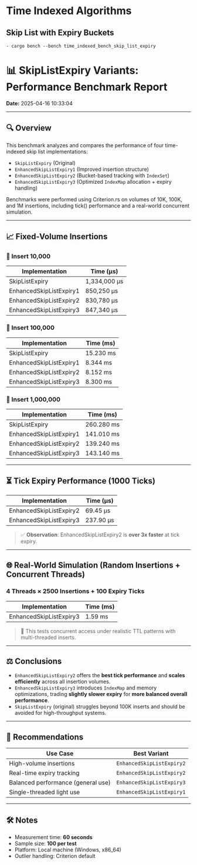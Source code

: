 # Time Indexed Algorithms
  ## Skip List with Expiry Buckets
    - cargo bench --bench time_indexed_bench_skip_list_expiry


# 📊 SkipListExpiry Variants: Performance Benchmark Report

**Date:** 2025-04-16 10:33:04

---

## 🔍 Overview

This benchmark analyzes and compares the performance of four time-indexed skip list implementations:

- `SkipListExpiry` (Original)
- `EnhancedSkipListExpiry1` (Improved insertion structure)
- `EnhancedSkipListExpiry2` (Bucket-based tracking with `IndexSet`)
- `EnhancedSkipListExpiry3` (Optimized `IndexMap` allocation + expiry handling)

Benchmarks were performed using Criterion.rs on volumes of 10K, 100K, and 1M insertions, including tick() performance and a real-world concurrent simulation.

---

## 📈 Fixed-Volume Insertions

### 🔢 Insert 10,000

| Implementation               | Time (µs)         |
|-----------------------------|-------------------|
| SkipListExpiry              | 1,334,000 µs      |
| EnhancedSkipListExpiry1     | 850,250 µs        |
| EnhancedSkipListExpiry2     | 830,780 µs        |
| EnhancedSkipListExpiry3     | 847,340 µs        |

### 🔢 Insert 100,000

| Implementation               | Time (ms)         |
|-----------------------------|-------------------|
| SkipListExpiry              | 15.230 ms         |
| EnhancedSkipListExpiry1     | 8.344 ms          |
| EnhancedSkipListExpiry2     | 8.152 ms          |
| EnhancedSkipListExpiry3     | 8.300 ms          |

### 🔢 Insert 1,000,000

| Implementation               | Time (ms)         |
|-----------------------------|-------------------|
| SkipListExpiry              | 260.280 ms        |
| EnhancedSkipListExpiry1     | 141.010 ms        |
| EnhancedSkipListExpiry2     | 139.240 ms        |
| EnhancedSkipListExpiry3     | 143.140 ms        |

---

## ⏳ Tick Expiry Performance (1000 Ticks)

| Implementation               | Time (µs)         |
|-----------------------------|-------------------|
| EnhancedSkipListExpiry2     | 69.45 µs          |
| EnhancedSkipListExpiry3     | 237.90 µs         |

> ✅ **Observation**: EnhancedSkipListExpiry2 is **over 3x faster** at tick expiry.

---

## 🌐 Real-World Simulation (Random Insertions + Concurrent Threads)

### 4 Threads × 2500 Insertions + 100 Expiry Ticks

| Implementation               | Time (ms)         |
|-----------------------------|-------------------|
| EnhancedSkipListExpiry3     | 1.59 ms           |

> 🧠 This tests concurrent access under realistic TTL patterns with multi-threaded inserts.

---

## ⚖️ Conclusions

- `EnhancedSkipListExpiry2` offers the **best tick performance** and **scales efficiently** across all insertion volumes.
- `EnhancedSkipListExpiry3` introduces `IndexMap` and memory optimizations, trading **slightly slower expiry** for **more balanced overall performance**.
- `SkipListExpiry` (original) struggles beyond 100K inserts and should be avoided for high-throughput systems.

---

## 📌 Recommendations

| Use Case                              | Best Variant                  |
|--------------------------------------|-------------------------------|
| High-volume insertions               | `EnhancedSkipListExpiry2`     |
| Real-time expiry tracking            | `EnhancedSkipListExpiry2`     |
| Balanced performance (general use)   | `EnhancedSkipListExpiry3`     |
| Single-threaded light use            | `EnhancedSkipListExpiry1`     |

---

## 🛠️ Notes

- Measurement time: **60 seconds**
- Sample size: **100 per test**
- Platform: Local machine (Windows, x86_64)
- Outlier handling: Criterion default